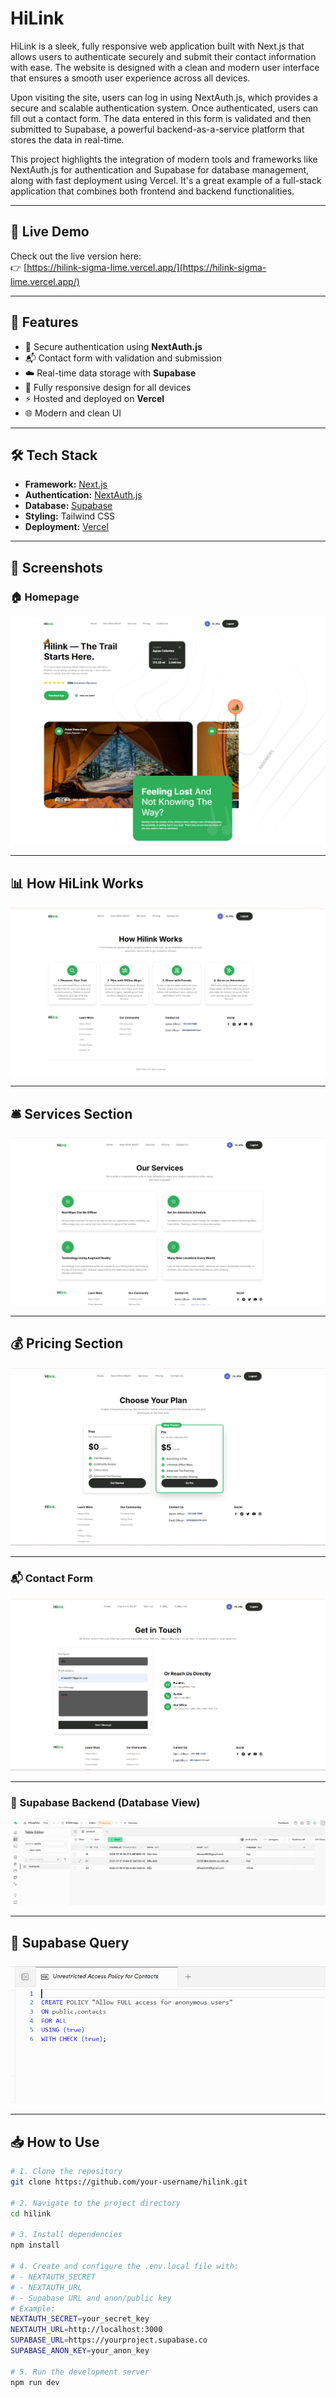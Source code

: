 # HiLink

HiLink is a sleek, fully responsive web application built with Next.js that allows users to authenticate securely and submit their contact information with ease. The website is designed with a clean and modern user interface that ensures a smooth user experience across all devices.

Upon visiting the site, users can log in using NextAuth.js, which provides a secure and scalable authentication system. Once authenticated, users can fill out a contact form. The data entered in this form is validated and then submitted to Supabase, a powerful backend-as-a-service platform that stores the data in real-time.

This project highlights the integration of modern tools and frameworks like NextAuth.js for authentication and Supabase for database management, along with fast deployment using Vercel. It's a great example of a full-stack application that combines both frontend and backend functionalities.

---

## 🔗 Live Demo

Check out the live version here:  
👉 [https://hilink-sigma-lime.vercel.app/](https://hilink-sigma-lime.vercel.app/)

---

## 🚀 Features

- 🔐 Secure authentication using **NextAuth.js**
- 📬 Contact form with validation and submission
- ☁️ Real-time data storage with **Supabase**
- 📱 Fully responsive design for all devices
- ⚡ Hosted and deployed on **Vercel**
- 🌐 Modern and clean UI

---

## 🛠️ Tech Stack

- **Framework:** [Next.js](https://nextjs.org/)
- **Authentication:** [NextAuth.js](https://next-auth.js.org/)
- **Database:** [Supabase](https://supabase.com/)
- **Styling:** Tailwind CSS
- **Deployment:** [Vercel](https://vercel.com/)

------
## 📸 Screenshots

### 🏠 Homepage
![Homepage](screenshots/HomePage.png)

------

## 📊 How HiLink Works
![How HiLink Works](screenshots/page.png)

------

## 🛎️ Services Section
![Services](screenshots/services.png)

------

## 💰 Pricing Section
![Pricing](screenshots/pricing.png)

------

### 📬 Contact Form
![Contact Form](screenshots/contact.png)

------

### 🧠 Supabase Backend (Database View)
![Supabase Backend](screenshots/Supabase.png)

------

## 🧠 Supabase Query
![Supabase Query](screenshots/query.png)

------

## 📥 How to Use

```bash
# 1. Clone the repository
git clone https://github.com/your-username/hilink.git

# 2. Navigate to the project directory
cd hilink

# 3. Install dependencies
npm install

# 4. Create and configure the .env.local file with:
# - NEXTAUTH_SECRET
# - NEXTAUTH_URL
# - Supabase URL and anon/public key
# Example:
NEXTAUTH_SECRET=your_secret_key
NEXTAUTH_URL=http://localhost:3000
SUPABASE_URL=https://yourproject.supabase.co
SUPABASE_ANON_KEY=your_anon_key

# 5. Run the development server
npm run dev
